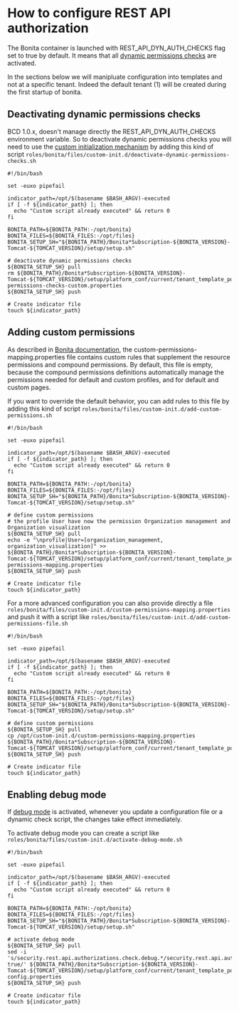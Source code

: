 # How to configure REST API authorization

The Bonita container is launched with REST_API_DYN_AUTH_CHECKS flag set to true by default.
It means that all [dynamic permissions checks](https://documentation.bonitasoft.com/bonita/${bonitaDocVersion}/rest-api-authorization#toc2) are activated.

In the sections below we will manipluate configuration into templates and not at a specific tenant. Indeed the default tenant (1) will be created during the first startup of bonita.

## Deactivating dynamic permissions checks

BCD 1.0.x, doesn't manage directly the REST_API_DYN_AUTH_CHECKS environment variable.
So to deactivate dynamic permissions checks you will need to use the [custom initialization mechanism](https://documentation.bonitasoft.com/bcd/${varVersion}/custom_init) by adding this kind of script `roles/bonita/files/custom-init.d/deactivate-dynamic-permissions-checks.sh`
```
#!/bin/bash

set -euxo pipefail

indicator_path=/opt/$(basename $BASH_ARGV)-executed
if [ -f ${indicator_path} ]; then
  echo "Custom script already executed" && return 0
fi

BONITA_PATH=${BONITA_PATH:-/opt/bonita}
BONITA_FILES=${BONITA_FILES:-/opt/files}
BONITA_SETUP_SH="${BONITA_PATH}/Bonita*Subscription-${BONITA_VERSION}-Tomcat-${TOMCAT_VERSION}/setup/setup.sh"

# deactivate dynamic permissions checks
${BONITA_SETUP_SH} pull
rm ${BONITA_PATH}/Bonita*Subscription-${BONITA_VERSION}-Tomcat-${TOMCAT_VERSION}/setup/platform_conf/current/tenant_template_portal/dynamic-permissions-checks-custom.properties
${BONITA_SETUP_SH} push

# Create indicator file
touch ${indicator_path}
```

## Adding custom permissions

As described in [Bonita documentation](https://documentation.bonitasoft.com/bonita/${bonitaDocVersion}/rest-api-authorization?hash=debug#toc1), the custom-permissions-mapping.properties file contains custom rules that supplement the resource permissions and compound permissions. By default, this file is empty, because the compound permissions definitions automatically manage the permissions needed for default and custom profiles, and for default and custom pages.

If you want to override the default behavior, you can add rules to this file by adding this kind of script `roles/bonita/files/custom-init.d/add-custom-permissions.sh`

```
#!/bin/bash

set -euxo pipefail

indicator_path=/opt/$(basename $BASH_ARGV)-executed
if [ -f ${indicator_path} ]; then
  echo "Custom script already executed" && return 0
fi

BONITA_PATH=${BONITA_PATH:-/opt/bonita}
BONITA_FILES=${BONITA_FILES:-/opt/files}
BONITA_SETUP_SH="${BONITA_PATH}/Bonita*Subscription-${BONITA_VERSION}-Tomcat-${TOMCAT_VERSION}/setup/setup.sh"

# define custom permissions
# the profile User have now the permission Organization management and Organization visualization
${BONITA_SETUP_SH} pull
echo -e "\nprofile|User=[organization_management, organization_visualization]" >> ${BONITA_PATH}/Bonita*Subscription-${BONITA_VERSION}-Tomcat-${TOMCAT_VERSION}/setup/platform_conf/current/tenant_template_portal/custom-permissions-mapping.properties
${BONITA_SETUP_SH} push

# Create indicator file
touch ${indicator_path}
```

For a more advanced configuration you can also provide directly a file `roles/bonita/files/custom-init.d/custom-permissions-mapping.properties` and push it with a script like `roles/bonita/files/custom-init.d/add-custom-permissions-file.sh`


```
#!/bin/bash

set -euxo pipefail

indicator_path=/opt/$(basename $BASH_ARGV)-executed
if [ -f ${indicator_path} ]; then
  echo "Custom script already executed" && return 0
fi

BONITA_PATH=${BONITA_PATH:-/opt/bonita}
BONITA_FILES=${BONITA_FILES:-/opt/files}
BONITA_SETUP_SH="${BONITA_PATH}/Bonita*Subscription-${BONITA_VERSION}-Tomcat-${TOMCAT_VERSION}/setup/setup.sh"

# define custom permissions
${BONITA_SETUP_SH} pull
cp /opt/custom-init.d/custom-permissions-mapping.properties ${BONITA_PATH}/Bonita*Subscription-${BONITA_VERSION}-Tomcat-${TOMCAT_VERSION}/setup/platform_conf/current/tenant_template_portal/
${BONITA_SETUP_SH} push

# Create indicator file
touch ${indicator_path}
```


## Enabling debug mode

If [debug mode](https://documentation.bonitasoft.com/bonita/${bonitaDocVersion}/rest-api-authorization?hash=debug) is activated, whenever you update a configuration file or a dynamic check script, the changes take effect immediately.

To activate debug mode you can create a script like `roles/bonita/files/custom-init.d/activate-debug-mode.sh`

```
#!/bin/bash

set -euxo pipefail

indicator_path=/opt/$(basename $BASH_ARGV)-executed
if [ -f ${indicator_path} ]; then
  echo "Custom script already executed" && return 0
fi

BONITA_PATH=${BONITA_PATH:-/opt/bonita}
BONITA_FILES=${BONITA_FILES:-/opt/files}
BONITA_SETUP_SH="${BONITA_PATH}/Bonita*Subscription-${BONITA_VERSION}-Tomcat-${TOMCAT_VERSION}/setup/setup.sh"

# activate debug mode
${BONITA_SETUP_SH} pull
sed -i 's/security.rest.api.authorizations.check.debug.*/security.rest.api.authorizations.check.debug true/' ${BONITA_PATH}/Bonita*Subscription-${BONITA_VERSION}-Tomcat-${TOMCAT_VERSION}/setup/platform_conf/current/tenant_template_portal/security-config.properties
${BONITA_SETUP_SH} push

# Create indicator file
touch ${indicator_path}
```

